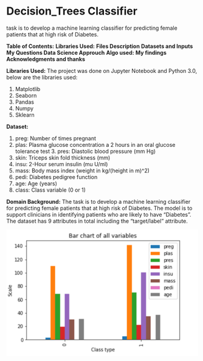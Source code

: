 # Decision_Trees Classifier
task is to develop a machine learning classifier for predicting female patients that at high risk of Diabetes. 

<b>Table of Contents:</b>
<b>Libraries Used:</b>
<b>Files Description</b>
<b> Datasets and Inputs</b>
<b> My Questions </b>
<b> Data Science Approuch</b>
<b>Algo used:</b>
<b>My findings</b>
<b>Acknowledgments and thanks</b>


<b>Libraries Used:</b>
The project was done on Jupyter Notebook and Python 3.0, below are the libraries used:
1. Matplotlib
2. Seaborn
3. Pandas
4. Numpy
5. Sklearn

<b>Dataset:</b>
1. preg: Number of times pregnant
2. plas: Plasma glucose concentration a 2 hours in an oral glucose tolerance test 3. pres: Diastolic blood pressure (mm Hg)
4. skin: Triceps skin fold thickness (mm)
5. insu: 2-Hour serum insulin (mu U/ml)
6. mass: Body mass index (weight in kg/(height in m)^2)
7. pedi: Diabetes pedigree function
8. age: Age (years)
9. class: Class variable (0 or 1)

<b>Domain Background:</b>
The task is to develop a machine learning classifier for predicting female patients that at high risk of Diabetes. The model is to support clinicians in identifying patients who are likely to have “Diabetes”. The dataset has 9 attributes in total including the “target/label” attribute.


![Heat map](images/bar_chart.png)

